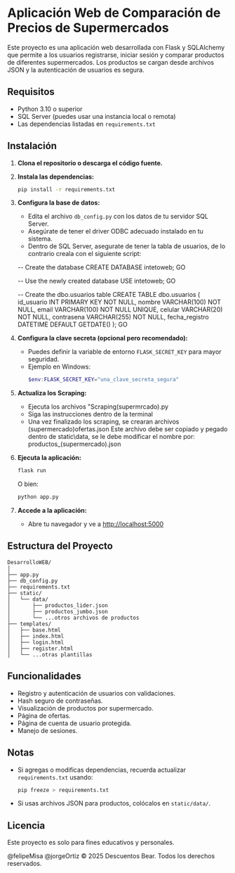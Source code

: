 # Aplicación Web de Comparación de Precios de Supermercados

Este proyecto es una aplicación web desarrollada con Flask y SQLAlchemy que permite a los usuarios registrarse, iniciar sesión y comparar productos de diferentes supermercados. Los productos se cargan desde archivos JSON y la autenticación de usuarios es segura.

## Requisitos

- Python 3.10 o superior
- SQL Server (puedes usar una instancia local o remota)
- Las dependencias listadas en `requirements.txt`

## Instalación

1. **Clona el repositorio o descarga el código fuente.**

2. **Instala las dependencias:**
   ```bash
   pip install -r requirements.txt
   ```

3. **Configura la base de datos:**
   - Edita el archivo `db_config.py` con los datos de tu servidor SQL Server.
   - Asegúrate de tener el driver ODBC adecuado instalado en tu sistema.
   - Dentro de SQL Server, asegurate de tener la tabla de usuarios, de lo contrario creala
     con el siguiente script: 

   -- Create the database
   CREATE DATABASE intetoweb;
   GO

   -- Use the newly created database
   USE intetoweb;
   GO

   -- Create the dbo.usuarios table
   CREATE TABLE dbo.usuarios (
      id_usuario INT PRIMARY KEY NOT NULL,
      nombre VARCHAR(100) NOT NULL,
      email VARCHAR(100) NOT NULL UNIQUE,
      celular VARCHAR(20) NOT NULL,
      contrasena VARCHAR(255) NOT NULL,
      fecha_registro DATETIME DEFAULT GETDATE()
   );
   GO

4. **Configura la clave secreta (opcional pero recomendado):**
   - Puedes definir la variable de entorno `FLASK_SECRET_KEY` para mayor seguridad.
   - Ejemplo en Windows:
     ```powershell
     $env:FLASK_SECRET_KEY="una_clave_secreta_segura"
     ```

5. **Actualiza los Scraping:**
   - Ejecuta los archivos "Scraping(supermrcado).py
   - Siga las instrucciones dentro de la terminal
   - Una vez finalizado los scraping, se crearan archivos (supermercado)ofertas.json
     Este archivo debe ser copiado y pegado dentro de static\data, se le debe modificar
     el nombre por: productos_(supermercado).json


6. **Ejecuta la aplicación:**
   ```bash
   flask run
   ```
   O bien:
   ```bash
   python app.py
   ```

7. **Accede a la aplicación:**
   - Abre tu navegador y ve a [http://localhost:5000](http://localhost:5000)


## Estructura del Proyecto

```
DesarrolloWEB/
│
├── app.py
├── db_config.py
├── requirements.txt
├── static/
│   └── data/
│       ├── productos_lider.json
│       ├── productos_jumbo.json
│       └── ...otros archivos de productos
├── templates/
│   ├── base.html
│   ├── index.html
│   ├── login.html
│   ├── register.html
│   └── ...otras plantillas
```

## Funcionalidades

- Registro y autenticación de usuarios con validaciones.
- Hash seguro de contraseñas.
- Visualización de productos por supermercado.
- Página de ofertas.
- Página de cuenta de usuario protegida.
- Manejo de sesiones.

## Notas

- Si agregas o modificas dependencias, recuerda actualizar `requirements.txt` usando:
  ```bash
  pip freeze > requirements.txt
  ```
- Si usas archivos JSON para productos, colócalos en `static/data/`.

## Licencia

Este proyecto es solo para fines educativos y personales.

@felipeMisa 
@jorgeOrtiz
© 2025 Descuentos Bear. Todos los derechos reservados.
